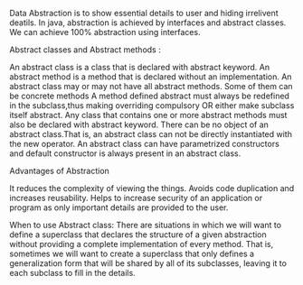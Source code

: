 Data Abstraction is to show essential details to user and hiding irrelivent deatils.
In java, abstraction is achieved by interfaces and abstract classes. We can achieve 100% abstraction using interfaces.

Abstract classes and Abstract methods :

An abstract class is a class that is declared with abstract keyword.
An abstract method is a method that is declared without an implementation.
An abstract class may or may not have all abstract methods. Some of them can be concrete methods
A method defined abstract must always be redefined in the subclass,thus making overriding compulsory OR either make subclass itself abstract.
Any class that contains one or more abstract methods must also be declared with abstract keyword.
There can be no object of an abstract class.That is, an abstract class can not be directly instantiated with the new operator.
An abstract class can have parametrized constructors and default constructor is always present in an abstract class.

Advantages of Abstraction

It reduces the complexity of viewing the things.
Avoids code duplication and increases reusability.
Helps to increase security of an application or program as only important details are provided to the user.

When to use Abstract class:
There are situations in which we will want to define a superclass that declares the structure of a given abstraction without providing a complete implementation of every method. That is, sometimes we will want to create a superclass that only defines a generalization form that will be shared by all of its subclasses, leaving it to each subclass to fill in the details.
